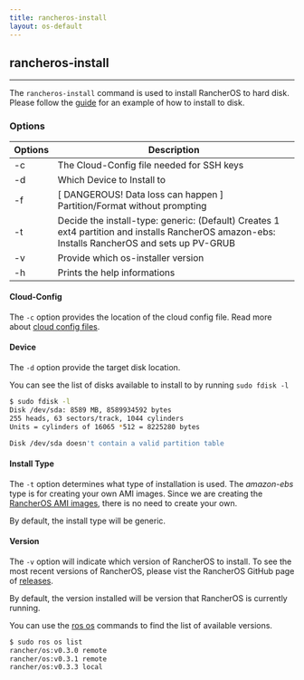 ```yaml
---
title: rancheros-install
layout: os-default
---
```


## rancheros-install
---

The `rancheros-install` command is used to install RancherOS to hard disk. Please follow the [guide]({{site.baseurl}}/os/running-rancheros/server/install-to-disk/) for an example of how to install to disk.

### Options

| Options | Description |
|--------|---------|
|-c | The Cloud-Config file needed for SSH keys |
| -d | Which Device to Install to |
|    -f | [ DANGEROUS! Data loss can happen ] Partition/Format without prompting |
|    -t | Decide the install-type: generic:    (Default) Creates 1 ext4 partition and installs RancherOS amazon-ebs: Installs RancherOS and sets up PV-GRUB
|    -v | Provide which os-installer version |
|    -h | Prints the help informations |

#### Cloud-Config

The `-c` option provides the location of the cloud config file. Read more about [cloud config files]({{site.baseurl}}/os/cloud-config).

#### Device

The `-d` option provide the target disk location. 

You can see the list of disks available to install to by running `sudo fdisk -l`

```bash
$ sudo fdisk -l
Disk /dev/sda: 8589 MB, 8589934592 bytes
255 heads, 63 sectors/track, 1044 cylinders
Units = cylinders of 16065 *512 = 8225280 bytes

Disk /dev/sda doesn't contain a valid partition table
```

#### Install Type
The `-t` option determines what type of installation is used. The _amazon-ebs_ type is for creating your own AMI images. Since we are creating the [RancherOS AMI images]({{site.baseurl}}/os/running-rancheros/cloud/aws/), there is no need to create your own. 

By default, the install type will be generic.

#### Version

The `-v` option will indicate which version of RancherOS to install. To see the most recent versions of RancherOS, please vist the RancherOS GitHub page of [releases](https://github.com/rancher/os/releases).

By default, the version installed will be version that RancherOS is currently running.

You can use the [ros os]({{site.baseurl}}/os/rancheros-tools/ros/os/) commands to find the list of available versions.

```bash
$ sudo ros os list
rancher/os:v0.3.0 remote
rancher/os:v0.3.1 remote
rancher/os:v0.3.3 local
```

